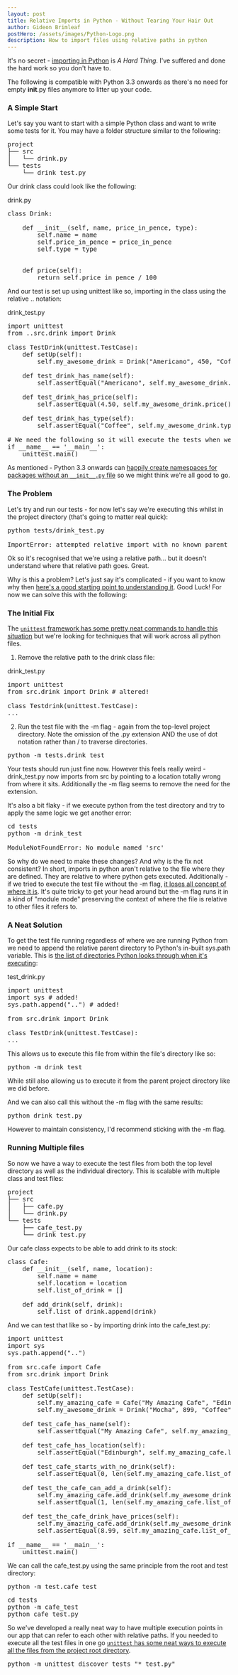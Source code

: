 ```yaml
---
layout: post
title: Relative Imports in Python - Without Tearing Your Hair Out
author: Gideon Brimleaf
postHero: /assets/images/Python-Logo.png
description: How to import files using relative paths in python
---
```


It's no secret - [importing in Python](https://www.scaler.com/topics/import-in-python/) is _A Hard Thing_.  I've suffered and done the hard work so you don't have to.

The following is compatible with Python 3.3 onwards as there's no need for empty <span class="code-snippet">__init__.py</span> files anymore to litter up your code.

### A Simple Start

Let's say you want to start with a simple Python class and want to write some tests for it.  You may have a folder structure similar to the following:

<pre class="p-2 bg-primary text-light">
project
├── src
│   └── drink.py
└── tests
    └── drink_test.py
</pre>

Our <span class="code-snippet">drink</span> class could look like the following:

<span class="font-weight-bold">drink.py</span>
<pre class="p-2 bg-primary text-light">
class Drink:
    
    def __init__(self, name, price_in_pence, type):
        self.name = name
        self.price_in_pence = price_in_pence
        self.type = type


    def price(self):
        return self.price_in_pence / 100
</pre>

And our test is set up using <span class="code-snippet">unittest</span> like so, importing in the class using the relative <span class="code-snippet">..</span> notation:

<span class="font-weight-bold">drink_test.py</span>
<pre class="p-2 bg-primary text-light">
import unittest
from ..src.drink import Drink

class TestDrink(unittest.TestCase):
    def setUp(self):
        self.my_awesome_drink = Drink("Americano", 450, "Coffee")
    
    def test_drink_has_name(self):
        self.assertEqual("Americano", self.my_awesome_drink.name)
    
    def test_drink_has_price(self):
        self.assertEqual(4.50, self.my_awesome_drink.price())
    
    def test_drink_has_type(self):
        self.assertEqual("Coffee", self.my_awesome_drink.type)

# We need the following so it will execute the tests when we run the file in python
if __name__ == '__main__':
    unittest.main()
</pre>

As mentioned - Python 3.3 onwards can [happily create namespaces for packages without an `__init__.py` file](https://stackoverflow.com/a/37140173/13898069) so we might think we're all good to go. 

### The Problem

Let's try and run our tests - for now let's say we're executing this whilst in the <span class="code-snippet">project</span> directory (that's going to matter real quick):

<pre class="p-2 bg-primary text-light">
python tests/drink_test.py

ImportError: attempted relative import with no known parent package
</pre>

Ok so it's recognised that we're using a relative path... but it doesn't understand where that relative path goes. Great.

Why is this a problem?  Let's just say it's complicated - if you want to know why then [here's a good starting point to understanding it](https://stackoverflow.com/questions/14132789/relative-imports-for-the-billionth-time). Good Luck! For now we can solve this with the following:

### The Initial Fix

The [`unittest` framework has some pretty neat commands to handle this situation](https://docs.python.org/3/library/unittest.html#command-line-interface) but we're looking for techniques that will work across all python files.

1. Remove the relative path to the <span class="code-snippet">drink</span> class file:

<span class="font-weight-bold">drink_test.py</span>
<pre class="p-2 bg-primary text-light">
import unittest
from src.drink import Drink # altered!

class Testdrink(unittest.TestCase):
...
</pre>

2. Run the test file with the <span class="code-snippet">-m</span> flag - again from the top-level <span class="code-snippet">project</span> directory. Note the omission of the <span class="code-snippet">.py</span> extension AND the use of dot notation rather than <span class="code-snippet">/</span> to traverse directories.

<pre class="p-2 bg-primary text-light">
python -m tests.drink_test
</pre>

Your tests should run just fine now.  However this feels really weird - <span class="code-snippet">drink_test.py</span> now imports from <span class="code-snippet">src</span> by pointing to a location totally wrong from where it sits. Additionally the <span class="code-snippet">-m</span> flag seems to remove the need for the extension.

It's also a bit flaky - if we execute python from the test directory and try to apply the same logic we get another error:

<pre class="p-2 bg-primary text-light">
cd tests
python -m drink_test

ModuleNotFoundError: No module named 'src'
</pre>

So why do we need to make these changes?  And why is the fix not consistent? In short, imports in python aren't relative to the file where they are defined.  They are relative to where python gets executed. Additionally - if we tried to execute the test file without the <span class="code-snippet">-m</span> flag, [it loses all concept of where it is](https://stackoverflow.com/a/14132912/13898069). It's quite tricky to get your head around but the <span class="code-snippet">-m</span> flag runs it in a kind of "module mode" preserving the context of where the file is relative to other files it refers to.

### A Neat Solution

To get the test file running regardless of where we are running Python from we need to append the relative parent directory to Python's in-built <span class="code-snippet">sys.path</span> variable. This is [the list of directories Python looks through when it's executing](https://www.geeksforgeeks.org/sys-path-in-python/#:~:text=path-,sys.,among%20its%20built%2Din%20modules.):

<span class="font-weight-bold">test_drink.py</span>
<pre class="p-2 bg-primary text-light">
import unittest
import sys # added!
sys.path.append("..") # added!

from src.drink import Drink 

class TestDrink(unittest.TestCase):
...
</pre>

This allows us to execute this file from within the file's directory like so:

<pre class="p-2 bg-primary text-light">
python -m drink_test
</pre>

While still also allowing us to execute it from the parent project directory like we did before.

And we can also call this without the <span class="code-snippet">-m</span> flag with the same results:

<pre class="p-2 bg-primary text-light">
python drink_test.py
</pre>

However to maintain consistency, I'd recommend sticking with the <span class="code-snippet">-m</span> flag.

### Running Multiple files

So now we have a way to execute the test files from both the top level directory as well as the individual directory.  This is scalable with multiple class and test files:

<pre class="p-2 bg-primary text-light">
project
├── src
│   ├── cafe.py
│   └── drink.py
└── tests
    ├── cafe_test.py
    └── drink_test.py
</pre>

Our <span class="code-snippet">cafe</span> class expects to be able to add <span class="code-snippet">drink</span> to its stock:

<pre class="p-2 bg-primary text-light">
class Cafe:
    def __init__(self, name, location):
        self.name = name
        self.location = location
        self.list_of_drink = []
    
    def add_drink(self, drink):
        self.list_of_drink.append(drink)
</pre>

And we can test that like so - by importing <span class="code-snippet">drink</span> into the <span class="code-snippet">cafe_test.py</span>:

<pre class="p-2 bg-primary text-light">
import unittest
import sys
sys.path.append("..")

from src.cafe import Cafe
from src.drink import Drink

class TestCafe(unittest.TestCase):
    def setUp(self):
        self.my_amazing_cafe = Cafe("My Amazing Cafe", "Edinburgh")
        self.my_awesome_drink = Drink("Mocha", 899, "Coffee")
    
    def test_cafe_has_name(self):
        self.assertEqual("My Amazing Cafe", self.my_amazing_cafe.name)
    
    def test_cafe_has_location(self):
        self.assertEqual("Edinburgh", self.my_amazing_cafe.location)
    
    def test_cafe_starts_with_no_drink(self):
        self.assertEqual(0, len(self.my_amazing_cafe.list_of_drink))
    
    def test_the_cafe_can_add_a_drink(self):
        self.my_amazing_cafe.add_drink(self.my_awesome_drink)
        self.assertEqual(1, len(self.my_amazing_cafe.list_of_drink))
    
    def test_the_cafe_drink_have_prices(self):
        self.my_amazing_cafe.add_drink(self.my_awesome_drink)
        self.assertEqual(8.99, self.my_amazing_cafe.list_of_drink[0].price())

if __name__ == '__main__':
    unittest.main()
</pre>

We can call the <span class="code-snippet">cafe_test.py</span> using the same principle from the root and test directory:

<pre class="p-2 bg-primary text-light">
python -m test.cafe_test
</pre>

<pre class="p-2 bg-primary text-light">
cd tests
python -m cafe_test
python cafe_test.py
</pre>

So we've developed a really neat way to have multiple execution points in our app that can refer to each other with relative paths. If you needed to execute all the test files in one go [`unittest` has some neat ways to execute all the files from the project root directory](https://docs.python.org/3/library/unittest.html#test-discovery). 

<pre class="p-2 bg-primary text-light">
python -m unittest discover tests "*_test.py"
</pre>
